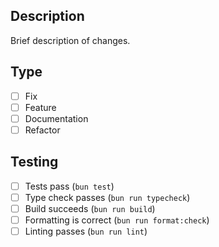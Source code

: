 ## Description

Brief description of changes.

## Type

- [ ] Fix
- [ ] Feature
- [ ] Documentation
- [ ] Refactor

## Testing

- [ ] Tests pass (`bun test`)
- [ ] Type check passes (`bun run typecheck`)
- [ ] Build succeeds (`bun run build`)
- [ ] Formatting is correct (`bun run format:check`)
- [ ] Linting passes (`bun run lint`)
